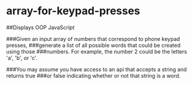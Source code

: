 # array-for-keypad-presses
##Displays OOP JavaScript

###Given an input array of numbers that correspond to phone keypad presses,
###generate a list of all possible words that could be created using those
###numbers. For example, the number 2 could be the letters 'a', 'b', or 'c'.

###You may assume you have access to an api that accepts a string and returns true
###or false indicating whether or not that string is a word.
